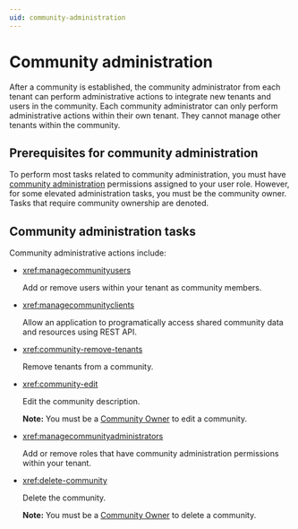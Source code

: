 ```yaml
---
uid: community-administration
---
```


# Community administration

After a community is established, the community administrator from each tenant can perform administrative actions to integrate new tenants and users in the community. Each community administrator can only perform administrative actions within their own tenant. They cannot manage other tenants within the community.

## Prerequisites for community administration

To perform most tasks related to community administration, you must have [community administration](xref:ccRoles#community-administrators-preview) permissions assigned to your user role. However, for some elevated administration tasks, you must be the community owner. Tasks that require community ownership are denoted.

## Community administration tasks

Community administrative actions include:

- <xref:managecommunityusers>

	Add or remove users within your tenant as community members.

- <xref:managecommunityclients>

	Allow an application to programatically access shared community data and resources using REST API.

- <xref:community-remove-tenants>

	Remove tenants from a community. 

- <xref:community-edit>

	Edit the community description. 
	
	**Note:** You must be a [Community Owner](xref:ccRoles#community-owner-preview) to edit a community.

- <xref:managecommunityadministrators>

	Add or remove roles that have community administration permissions within your tenant.

- <xref:delete-community>

	Delete the community. 
	
	**Note:** You must be a [Community Owner](xref:ccRoles#community-owner-preview) to delete a community.

